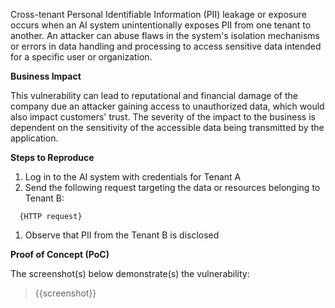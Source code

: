 Cross-tenant Personal Identifiable Information (PII) leakage or exposure occurs when an AI system unintentionally exposes PII from one tenant to another. An attacker can abuse flaws in the system's isolation mechanisms or errors in data handling and processing to access sensitive data intended for a specific user or organization.

**Business Impact**

This vulnerability can lead to reputational and financial damage of the company due an attacker gaining access to unauthorized data, which would also impact customers' trust. The severity of the impact to the business is dependent on the sensitivity of the accessible data being transmitted by the application.

**Steps to Reproduce**

1. Log in to the AI system with credentials for Tenant A
1. Send the following request targeting the data or resources belonging to Tenant B:

```HTTP
  {HTTP request}
```
1. Observe that PII from the Tenant B is disclosed

**Proof of Concept (PoC)**

The screenshot(s) below demonstrate(s) the vulnerability:
>
> {{screenshot}}
